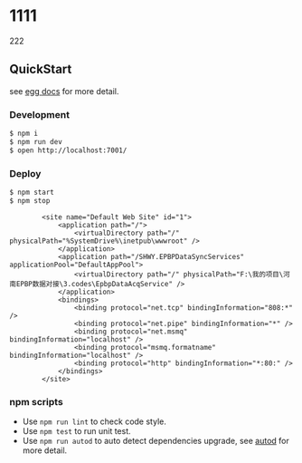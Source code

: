 # 1111

222

## QuickStart

<!-- add docs here for user -->

see [egg docs][egg] for more detail.

### Development

```bash
$ npm i
$ npm run dev
$ open http://localhost:7001/
```

### Deploy

```bash
$ npm start
$ npm stop
```
            <site name="Default Web Site" id="1">  
                <application path="/">
                    <virtualDirectory path="/" physicalPath="%SystemDrive%\inetpub\wwwroot" />
                </application>
                <application path="/SHWY.EPBPDataSyncServices" applicationPool="DefaultAppPool">
                    <virtualDirectory path="/" physicalPath="F:\我的项目\河南EPBP数据对接\3.codes\EpbpDataAcqService" />
                </application>
                <bindings>
                    <binding protocol="net.tcp" bindingInformation="808:*" />
                    <binding protocol="net.pipe" bindingInformation="*" />
                    <binding protocol="net.msmq" bindingInformation="localhost" />
                    <binding protocol="msmq.formatname" bindingInformation="localhost" />
                    <binding protocol="http" bindingInformation="*:80:" />
                </bindings>
            </site>
### npm scripts

- Use `npm run lint` to check code style.
- Use `npm test` to run unit test.
- Use `npm run autod` to auto detect dependencies upgrade, see [autod](https://www.npmjs.com/package/autod) for more detail.


[egg]: https://eggjs.org
